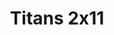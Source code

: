 ---
layout: episodio
title: "Titans 2x11"
url_serie_padre: 'titans-temporada-2'
category: 'series'
capitulo: 'yes'
anio: '2019'
prev: 'capitulo-10'
proximo: 'capitulo-12'
sandbox: allow-same-origin allow-forms
idioma: 'Subtitulado'
calidad: 'Full HD'
reproductores: ["https://hls4.openloadpremium.com/player.php?id=dFVTd3dyMXN5dVJENEh0cUNJN0JuSFBBbkV6TmxpRG42dkY1RGZDdk1WS1N1ZkdYRFFHS0tFZjEyUmlBcW5kOEhuUStHZEdJUTk2OHMzZ3BvSURaalE9PQ&sub=https://sub.cuevana2.io/vtt-sub/sub7/Titans.S02E11.vtt","https://tutumeme.net/embed/player.php?u=bXQ3ajJOaW1wcFRGcEs2VW5XRGExTlRPMytmUnc3bHVwcWhoenVIUjI5SHF5TlNwc0taaG1jN2gwZHZSNTlIRHVhV2tZWitkNUtDVDNOL1ZvYW1rYjJSb25haWE","https://api.cuevana3.io/olpremium/gd.php?file=ek5lbm9xYWNrS0xNejZabVlkSFIyTkxQb3BPWDB0UFkwY3lvbjJIRjBPQ1QwNStUck1mVG9kVExvM0djeHA3VnFybXRscUdvMWRXNHRZbU1lYXVUeDg2cGpKVmp4cXpBejYxcGxKM0ZsY21YdWFxQWU3UzJ4Nm00cklPZ2s5SFZ6WnVwaUorajE5YlFyYUdJb2RLVHlKVExmcGFmcE5MVjNaeUpnNTZ3cnRYUHg0S0ZpTGl4MWRMSGQ1ZWR0TFhWM3M5Mmc0aTgxdFhlc1dtRW5iaXkxcXFvYklLRWlNbmYxOG1ZYjZ6SDFBPT0","https://player.openplay.vip/player.php?id=NDczMg&sub=https://sub.cuevana2.io/vtt-sub/sub7/Titans.S02E11.vtt","https://api.cuevana3.io/stream/index.php?file=ek5lbm9xYWNrS0xYMTZLa2xNbkdvY3ZTb3BtZng4TGp6ZFpobGFMUGtOVEx6SitYWU5YTTdORE1vWmRnbEpham5KTmtZSlRTMGViVTBxZGdsdEhPb3RqWFpHSm5sWm1rbDhLR2gzV3l3THVvd29aaVpjR21wSldSb0tKbm9kSGkxOWVTcHF6U3hyRFh5S1dibUE9PQ","https://player.cuevana2.io/irgotoolp.php?url=eTllbW9hZHpYNURLejlaalg2T3BsYy9PMHNTV29hYWVuY3JYMEpHVm9LRm9uWlRYbTVKL3E1ZHFmNktRMEphbmFRPT0&sub=https://sub.cuevana2.io/vtt-sub/sub7/Titans.S02E11.vtt","https://api.cuevana3.io/rr/gd.php?h=ek5lbm9xYWNrS0xJMVp5b21KREk0dFBLbjVkaHhkRGdrOG1jbnBpUnhhS1Z0bXlCbWJIUnZiV1loM21icHNTbTFaYUhjMnpNMDlheDAydUpwdFM2dWJLU3FadVkyUT09"]
image_banner: 'https://res.cloudinary.com/dmsdzouoo/image/upload/v1568314385/titans-temporada-dos-trailer-netflix-min_gdqrwi.jpg'
reproductor: fembed
clasificacion: '+7'
tags:
- Ciencia-Ficcion
---